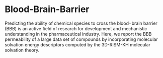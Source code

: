 # Blood-Brain-Barrier
Predicting the ability of chemical species to cross the blood−brain barrier (BBB) 
is an active field of research for development and mechanistic understanding in the pharmaceutical industry.
Here, we report the BBB permeability of a large data set of compounds by incorporating molecular solvation energy descriptors
computed by the 3D-RISM-KH molecular solvation theory.
